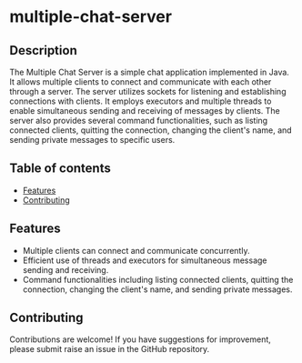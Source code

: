 # multiple-chat-server

## Description
The Multiple Chat Server is a simple chat application implemented in Java. It allows multiple clients to connect and communicate with each other through a server. The server utilizes sockets for listening and establishing connections with clients. It employs executors and multiple threads to enable simultaneous sending and receiving of messages by clients. The server also provides several command functionalities, such as listing connected clients, quitting the connection, changing the client's name, and sending private messages to specific users.

## Table of contents
* [Features](#features)
* [Contributing](#contributing)
	
## Features
- Multiple clients can connect and communicate concurrently.
- Efficient use of threads and executors for simultaneous message sending and receiving.
- Command functionalities including listing connected clients, quitting the connection, changing the client's name, and sending private messages.

## Contributing
Contributions are welcome! If you have suggestions for improvement, please submit raise an issue in the GitHub repository.

